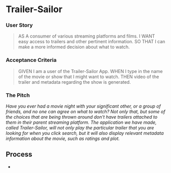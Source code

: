 # Trailer-Sailor

### User Story
> AS A consumer of various streaming platforms and films.
> I WANT easy access to trailers and other pertinent information.
> SO THAT I can make a more informed decision about what to watch.

### Acceptance Criteria
> GIVEN I am a user of the Trailer-Sailor App.
> WHEN I type in the name of the movie or show that I might want to watch.
> THEN video of the trailer and metadata regarding the show is generated.

### The Pitch
*Have you ever had a movie night with your significant other, or a group of friends, and no one can agree on what to watch? Not only that, but some of the choices that are being thrown around don't have trailers attached to them in their parent streaming platform. The application we have made, called Trailer-Sailor, will not only play the particular trailer that you are looking for when you click search, but it will also display relevant metadata information about the movie, such as ratings and plot.*

## Process
- 